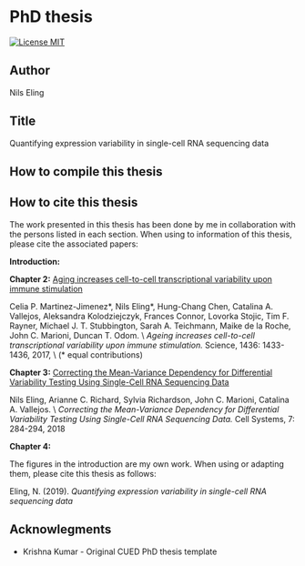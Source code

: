 PhD thesis
========================

[![License MIT](http://img.shields.io/badge/license-MIT-brightgreen.svg)](license.md)

## Author

Nils Eling

## Title

Quantifying expression variability in single-cell RNA sequencing data

## How to compile this thesis

## How to cite this thesis

The work presented in this thesis has been done by me in collaboration with the persons listed in each section. 
When using to information of this thesis, please cite the associated papers:

**Introduction:**  

**Chapter 2:** [Aging increases cell-to-cell transcriptional variability upon immune stimulation](http://science.sciencemag.org/content/355/6332/1433)

Celia P. Martinez-Jimenez\*, Nils  Eling\*, Hung-Chang Chen, Catalina A. Vallejos, Aleksandra Kolodziejczyk, Frances Connor, Lovorka Stojic, Tim F. Rayner, Michael J. T. Stubbington, Sarah A. Teichmann, Maike de la Roche, John C. Marioni, Duncan T. Odom. \\ 
_Ageing increases cell-to-cell transcriptional variability upon immune stimulation._ Science, 1436: 1433-1436, 2017, \\
(\* equal contributions)

**Chapter 3:** [Correcting the Mean-Variance Dependency for Differential Variability Testing Using Single-Cell RNA Sequencing Data](https://www.cell.com/cell-systems/fulltext/S2405-4712(18)30278-3)

Nils Eling, Arianne C. Richard, Sylvia Richardson, John C. Marioni, Catalina A. Vallejos. \\
_Correcting the Mean-Variance Dependency for Differential Variability Testing Using Single-Cell RNA Sequencing Data._ Cell Systems, 7: 284-294, 2018 

**Chapter 4:**

The figures in the introduction are my own work. 
When using or adapting them, please cite this thesis as follows:

Eling, N. (2019). _Quantifying expression variability in single-cell RNA sequencing data_

## Acknowlegments

*   Krishna Kumar - Original CUED PhD thesis template
